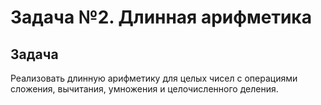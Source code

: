 # Задача №2. Длинная арифметика

## Задача

Реализовать длинную арифметику для целых чисел с операциями сложения, вычитания, умножения и целочисленного деления.
